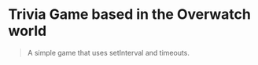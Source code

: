 Trivia Game based in the Overwatch world
======

> A simple game that uses setInterval and timeouts.